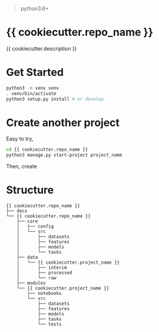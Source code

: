 > python3.6+

# {{ cookiecutter.repo_name }}
{{ cookiecutter.description }}

# Get Started 

```bash
python3 -m venv venv 
. venv/bin/activate
python3 setup.py install # or develop
```

# Create another project
Easy to try,

```bash
cd {{ cookiecutter.repo_name }} 
python3 manage.py start-project project_name
```

Then, create 



# Structure 

```text
{{ cookiecutter.repo_name }}
├── docs
└── {{ cookiecutter.repo_name }}
    ├── core
    │   ├── config
    │   └── src
    │       ├── datasets
    │       ├── features
    │       ├── models
    │       └── tasks
    ├── data
    │   └── {{ cookiecutter.project_name }}
    │       ├── interim
    │       ├── processed
    │       └── raw
    ├── modules
    └── {{ cookiecutter.project_name }}
        ├── notebooks
        └── src
            ├── datasets
            ├── features
            ├── models
            ├── tasks
            └── tests
```